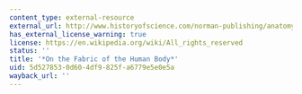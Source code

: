 ```yaml
---
content_type: external-resource
external_url: http://www.historyofscience.com/norman-publishing/anatomy/vesalius-interview-199807.php
has_external_license_warning: true
license: https://en.wikipedia.org/wiki/All_rights_reserved
status: ''
title: '*On the Fabric of the Human Body*'
uid: 5d527853-0d60-4df9-825f-a6779e5e0e5a
wayback_url: ''
---
```

